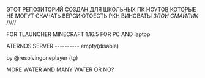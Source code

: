 ЭТОТ РЕПОЗИТОРИЙ СОЗДАН ДЛЯ ШКОЛЬНЫХ ПК НОУТОВ  КОТОРЫЕ НЕ МОГУТ СКАЧАТЬ ВЕРСИЮТОЕСТЬ РКН ВИНОВАТЫ *ЗЛОЙ СМАЙЛИК* ///// 





FOR TLAUNCHER MINECRAFT 1.16.5 FOR PC AND laptop



ATERNOS SERVER ---------- empty(disable)



by @resolvingoneplayer (tg)



MORE WATER AND MANY WATER OR NO?
